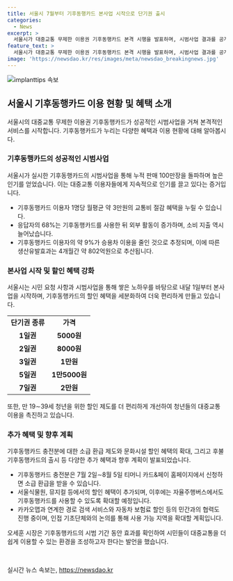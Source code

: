 ```yaml
---
title: 서울시 7월부터 기후동행카드 본사업 시작으로 단기권 출시
categories:
  - News
excerpt: >
  서울시가 대중교통 무제한 이용권 기후동행카드 본격 시행을 발표하며, 시범사업 결과를 공개했다. 기후동행카드 이용자들은 월평균 약 3만원의 교통비를 절감하고, 외부 활동 및 소비가 늘어났다는 조사 결과가 나왔다. 또한, 이용자 중 37.6%가 승용차 이용을 줄인 것으로 추정되며, 앞으로는 19∼39세 청년을 위한 할인정책도 개선된다. 미래에는 자율주행버스에서도 기후동행카드를 사용할 수 있을 것으로 보인다. 이와 함께 기후동행카드 사용 가능 지역 확대를 위한 협력도 진행 중이다.
feature_text: >
  서울시가 대중교통 무제한 이용권 기후동행카드 본격 시행을 발표하며, 시범사업 결과를 공개했다. 기후동행카드 이용자들은 월평균 약 3만원의 교통비를 절감하고, 외부 활동 및 소비가 늘어났다는 조사 결과가 나왔다. 또한, 이용자 중 37.6%가 승용차 이용을 줄인 것으로 추정되며, 앞으로는 19∼39세 청년을 위한 할인정책도 개선된다. 미래에는 자율주행버스에서도 기후동행카드를 사용할 수 있을 것으로 보인다. 이와 함께 기후동행카드 사용 가능 지역 확대를 위한 협력도 진행 중이다.
image: 'https://newsdao.kr/res/images/meta/newsdao_breakingnews.jpg'
---
```


<p><img src="https://newsdao.kr/res/images/meta/newsdao_breakingnews.jpg" alt="implanttips 속보" /></p>

<h2 data-ke-size="size26">서울시 기후동행카드 이용 현황 및 혜택 소개</h2>

<p data-ke-size="size16">서울시의 대중교통 무제한 이용권 기후동행카드가 성공적인 시범사업을 거쳐 본격적인 서비스를 시작합니다. 기후동행카드가 누리는 다양한 혜택과 이용 현황에 대해 알아봅시다.</p>

<h3>기후동행카드의 성공적인 시범사업</h3>

<p data-ke-size="size16">서울시가 실시한 기후동행카드의 시범사업을 통해 누적 판매 100만장을 돌파하며 높은 인기를 얻었습니다. 이는 대중교통 이용자들에게 지속적으로 인기를 끌고 있다는 증거입니다.</p>

<ul>
  <li>기후동행카드 이용자 1명당 월평균 약 3만원의 교통비 절감 혜택을 누릴 수 있습니다.</li>
  <li>응답자의 68%는 기후동행카드를 사용한 뒤 외부 활동이 증가하며, 소비 지출 역시 늘어났습니다.</li>
  <li>기후동행카드 이용자의 약 9%가 승용차 이용을 줄인 것으로 추정되며, 이에 따른 생산유발효과는 4개월간 약 802억원으로 추산됩니다.</li>
</ul>

<h3>본사업 시작 및 할인 혜택 강화</h3>

<p data-ke-size="size16">서울시는 시민 요청 사항과 시범사업을 통해 쌓은 노하우를 바탕으로 내달 1일부터 본사업을 시작하며, 기후동행카드의 할인 혜택을 세분화하여 더욱 편리하게 만들고 있습니다.</p>

<table>
  <tr>
    <td style="text-align: center; height: 17px;"><b>단기권 종류</b></td>
    <td style="text-align: center; height: 17px;"><b>가격</b></td>
  </tr>
  <tr>
    <td style="text-align: center; height: 17px;"><b>1일권</b></td>
    <td style="text-align: center; height: 17px;"><b>5000원</b></td>
  </tr>
  <tr>
    <td style="text-align: center; height: 17px;"><b>2일권</b></td>
    <td style="text-align: center; height: 17px;"><b>8000원</b></td>
  </tr>
  <tr>
    <td style="text-align: center; height: 17px;"><b>3일권</b></td>
    <td style="text-align: center; height: 17px;"><b>1만원</b></td>
    </tr>
  <tr>
    <td style="text-align: center; height: 17px;"><b>5일권</b></td>
    <td style="text-align: center; height: 17px;"><b>1만5000원</b></td>
  </tr>
  <tr>
    <td style="text-align: center; height: 17px;"><b>7일권</b></td>
    <td style="text-align: center; height: 17px;"><b>2만원</b></td>
  </tr>
</table>

<p data-ke-size="size16">또한, 만 19∼39세 청년을 위한 할인 제도를 더 편리하게 개선하여 청년들의 대중교통 이용을 촉진하고 있습니다.</p>

<h3>추가 혜택 및 향후 계획</h3>

<p data-ke-size="size16">기후동행카드 충전분에 대한 소급 환급 제도와 문화시설 할인 혜택의 확대, 그리고 후불 기후동행카드의 출시 등 다양한 추가 혜택과 향후 계획이 발표되었습니다.</p>

<ul>
  <li>기후동행카드 충전분은 7월 2일∼8월 5일 티머니 카드&페이 홈페이지에서 신청하면 소급 환급을 받을 수 있습니다.</li>
  <li>서울식물원, 뮤지컬 등에서의 할인 혜택이 추가되며, 이후에는 자율주행버스에서도 기후동행카드를 사용할 수 있도록 확대할 예정입니다.</li>
  <li>카카오맵과 연계한 경로 검색 서비스와 자동차 보험료 할인 등의 민간과의 협력도 진행 중이며, 인접 기초단체와의 논의를 통해 사용 가능 지역을 확대할 계획입니다.</li>
</ul>

<p data-ke-size="size16">오세훈 시장은 기후동행카드의 시범 기간 동안 효과를 확인하여 시민들이 대중교통을 더 쉽게 이용할 수 있는 환경을 조성하고자 한다는 발언을 했습니다.</p>

<p data-ke-size="size16">&nbsp;</p>
실시간 뉴스 속보는, <a href="https://newsdao.kr" rel="dofollow">https://newsdao.kr</a>


